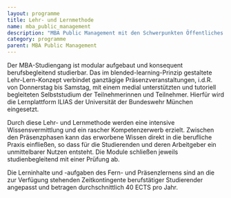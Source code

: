 ```yaml
---
layout: programme
title: Lehr- und Lernmethode
name: mba_public_management
description: "MBA Public Management mit den Schwerpunkten Öffentliches Controlling und Öffentliche Beschaffung"
category: programme
parent: MBA Public Management
---
```



Der MBA-Studiengang ist modular aufgebaut und konsequent berufsbegleitend studierbar. Das im blended-learning-Prinzip gestaltete Lehr-Lern-Konzept verbindet ganztägige Präsenzveranstaltungen, i.d.R. von Donnerstag bis Samstag, mit einem medial unterstützten und tutoriell begleiteten Selbststudium der Teilnehmerinnen und Teilnehmer. Hierfür wird die Lernplattform ILIAS der Universität der Bundeswehr München eingesetzt.

Durch diese Lehr- und Lernmethode werden eine intensive Wissensvermittlung und ein  rascher Kompetenzerwerb erzielt. Zwischen den Präsenzphasen kann das erworbene Wissen direkt in die berufliche Praxis einfließen, so dass für die Studierenden und deren Arbeitgeber ein unmittelbarer Nutzen entsteht. Die Module schließen jeweils studienbegleitend mit einer Prüfung ab.

Die Lerninhalte und -aufgaben des Fern- und Präsenzlernens sind an die zur Verfügung stehenden Zeitkontingente berufstätiger Studierender angepasst und betragen durchschnittlich 40 ECTS pro Jahr.
